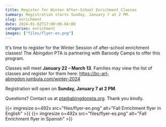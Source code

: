 ```yaml
--- 
title: Register for Winter After-School Enrichment Classes
summary: Registration starts Sunday, January 7 at 2 PM.
slug: enrichment
date: 2024-01-02T17:00:00-04:00
categories: enrichment
images: ["files/flyer-en.png"]
---
```


It's time to register for the Winter Session of after-school enrichment classes! The Abingdon PTA is partnering with Baroody Camps to offer this program.

Classes will meet **January 22 – March 13**. Families may view the list of classes and register for them here: https://bc-arl-abingdon.jumbula.com/winter-2024

Registration will open on **Sunday, January 7 at 2 PM**.

Questions? Contact us at pta@abingdonpta.org. Thank you kindly.

{{< imgresize o=492x src="files/flyer-en.png" alt="Fall Enrichment flyer in English" >}}
{{< imgresize o=492x src="files/flyer-es.png" alt="Fall Enrichment flyer in Spanish" >}}